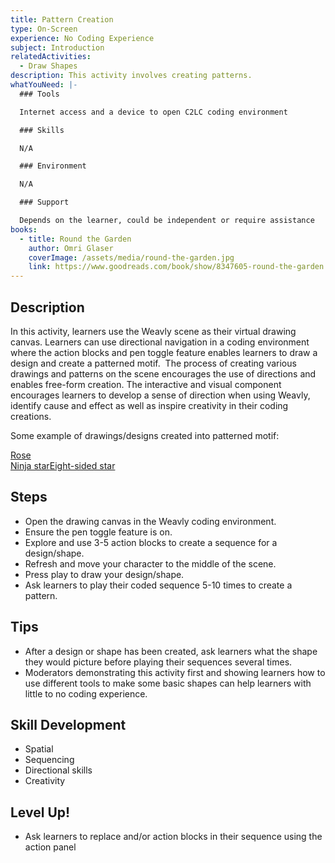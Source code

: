 ```yaml
---
title: Pattern Creation
type: On-Screen
experience: No Coding Experience
subject: Introduction
relatedActivities:
  - Draw Shapes
description: This activity involves creating patterns.
whatYouNeed: |-
  ### Tools

  Internet access and a device to open C2LC coding environment

  ### Skills

  N/A

  ### Environment

  N/A

  ### Support

  Depends on the learner, could be independent or require assistance
books:
  - title: Round the Garden
    author: Omri Glaser
    coverImage: /assets/media/round-the-garden.jpg
    link: https://www.goodreads.com/book/show/8347605-round-the-garden
---
```

## Description

In this activity, learners use the Weavly scene as their virtual drawing canvas. Learners can use directional navigation in a coding environment where the action blocks and pen toggle feature enables learners to draw a design and create a patterned motif.  The process of creating various drawings and patterns on the scene encourages the use of directions and enables free-form creation. The interactive and visual component encourages learners to develop a sense of direction when using Weavly, identify cause and effect as well as inspire creativity in their coding creations.

Some example of drawings/designs created into patterned motif:

[Rose](https://develop-0-5--c2lc-build.netlify.app/?v=0.5&p=A2B3B&c=00b00bBbBAEAEACACbCbC0E0ECBCBABABAEAECCCC00000B0BCBCBA0A0bCbC0C0C00)[\
Ninja star](https://develop-0-5--c2lc-build.netlify.app/?v=0.5&p=A3D2A233&c=agd00cCcCaAaAaaaaddddbbbb0b0bCeCeAcAcAaAaDBDBB0B000)[Eight-sided star](https://develop-0-5--c2lc-build.netlify.app/?v=0.5&p=A3b3&c=f0ccCf0f0i0i0iciclflfiiiiililflflcoco0l0lClClCiCiFfFfCcCcC0C00000cCcCf0)

## Steps

* Open the drawing canvas in the Weavly coding environment. 
* Ensure the pen toggle feature is on.
* Explore and use 3-5 action blocks to create a sequence for a design/shape. 
* Refresh and move your character to the middle of the scene. 
* Press play to draw your design/shape.
* Ask learners to play their coded sequence 5-10 times to create a pattern.

## Tips

* After a design or shape has been created, ask learners what the shape they would picture before playing their sequences several times.
* Moderators demonstrating this activity first and showing learners how to use different tools to make some basic shapes can help learners with little to no coding experience.

## Skill Development

* Spatial
* Sequencing
* Directional skills
* Creativity

## Level Up!

* Ask learners to replace and/or action blocks in their sequence using the action panel